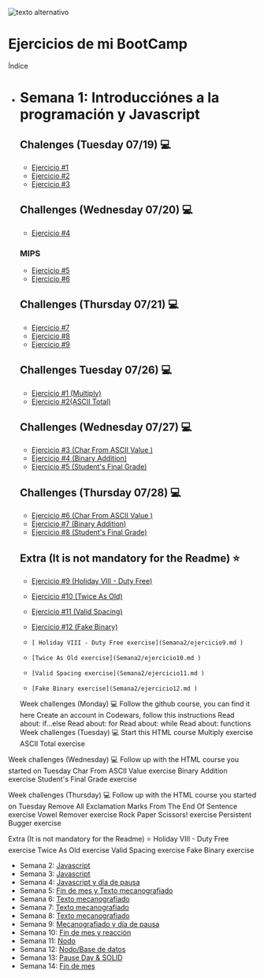 

![ texto alternativo ](https://uploads-ssl.webflow.com/5eb2f56932c3562feab232e3/5f73550d00249e7e96c9f3de_Logo.png 'corecodeio')

</a>



# Ejercicios de mi BootCamp
Índice



- # Semana 1: Introducciónes a la programación y Javascript
  
  ## Chalenges (Tuesday 07/19) 💻
    -    [ Ejercicio #1](Semana1/Ejercicio1.md)
    -    [ Ejercicio #2](Semana1/ejercicio2.md ) 
    -    [ Ejercicio #3](Semana1/ejercicio3.md ) 
    
  ## Challenges (Wednesday 07/20) 💻
    -    [ Ejercicio #4](Semana1/ejercicio4.md )
     
     ### MIPS
    -    [ Ejercicio #5](Semana1/ejercicio5.md ) 
    -    [ Ejercicio #6](Semana1/ejercicio6.md )  
  
  ## Challenges (Thursday 07/21) 💻
    -    [ Ejercicio #7](Semana1/ejercicio7.md )  
    -    [ Ejercicio #8](Semana1/ejercicio8.md )
    -    [ Ejercicio #9](Semana1/ejercicio9.md )
    
  ## Challenges Tuesday 07/26) 💻
    -    [ Ejercicio #1 (Multiply)](Semana2/ejercicio1.md )  
    -    [ Ejercicio #2(ASCII Total)](Semana2/ejercicio2.md )
      
  ## Challenges (Wednesday 07/27) 💻
    -    [ Ejercicio #3 (Char From ASCII Value )](Semana2/ejercicio3.md )  
    -    [ Ejercicio #4 (Binary Addition)](Semana2/ejercicio4.md )
    -    [ Ejercicio #5 (Student's Final Grade)](Semana2/ejercicio5.md )
  
  ## Challenges (Thursday 07/28) 💻
    -    [ Ejercicio #6 (Char From ASCII Value )](Semana2/ejercicio6.md )  
    -    [ Ejercicio #7 (Binary Addition)](Semana2/ejercicio7.md )
    -    [ Ejercicio #8 (Student's Final Grade)](Semana2/ejercicio8.md )
    
   
   ## Extra (It is not mandatory for the Readme) ⭐
    -    [ Ejercicio #9 (Holiday VIII - Duty Free)](Semana2/ejercicio9.md )  
    -    [ Ejercicio #10 (Twice As Old)](Semana2/ejercicio10.md )
    -    [ Ejercicio #11 (Valid Spacing)](Semana2/ejercicio11.md )
    -    [ Ejercicio #12 (Fake Binary)](Semana2/ejercicio12.md )
    
    -     [ Holiday VIII - Duty Free exercise](Semana2/ejercicio9.md )
    -     [Twice As Old exercise](Semana2/ejercicio10.md )
    -     [Valid Spacing exercise](Semana2/ejercicio11.md )
    -     [Fake Binary exercise](Semana2/ejercicio12.md )
    
  Week challenges (Monday) 💻
Follow the github course, you can find it here
Create an account in Codewars, follow this instructions
Read about: if...else
Read about: for
Read about: while
Read about: functions
Week challenges (Tuesday) 💻
Start this HTML course
Multiply exercise
ASCII Total exercise

Week challenges (Wednesday) 💻
Follow up with the HTML course you started on Tuesday
Char From ASCII Value exercise
Binary Addition exercise
Student's Final Grade exercise


Week challenges (Thursday) 💻
Follow up with the HTML course you started on Tuesday
Remove All Exclamation Marks From The End Of Sentence exercise
Vowel Remover exercise
Rock Paper Scissors! exercise
Persistent Bugger exercise

Extra (It is not mandatory for the Readme) ⭐
Holiday VIII - Duty Free exercise
Twice As Old exercise
Valid Spacing exercise
Fake Binary exercise
  
  
    
- Semana 2: [ Javascript ](src/technologies/2022/week02)
- Semana 3: [ Javascript ](src/technologies/2022/week03)
- Semana 4: [ Javascript y día de pausa ](src/technologies/2022/week04)
- Semana 5: [ Fin de mes y Texto mecanografiado](src/technologies/2022/week05)
- Semana 6: [ Texto mecanografiado ](src/technologies/2022/week06)
- Semana 7: [ Texto mecanografiado ](src/technologies/2022/week07)
- Semana 8: [ Texto mecanografiado ](src/technologies/2022/week08)
- Semana 9: [ Mecanografiado y día de pausa ](src/technologies/2022/week09)
- Semana 10: [ Fin de mes y reacción ](src/technologies/2022/week10)
- Semana 11: [ Nodo ](src/technologies/2022/week11)
- Semana 12: [ Nodo/Base de datos ](src/technologies/2022/week12)
- Semana 13: [ Pause Day & SOLID ](src/technologies/2022/week13)
- Semana 14: [ Fin de mes ](src/technologies/2022/week14)
